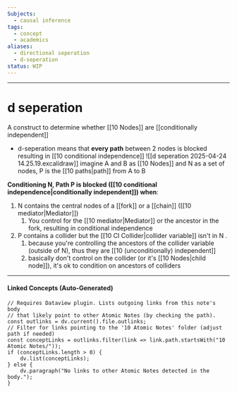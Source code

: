 ```yaml
---
Subjects:
  - causal inference
tags:
  - concept
  - academics
aliases:
  - directional seperation
  - d-seperation
status: WIP
---
```

---
# d seperation 
A construct to determine whether [[10 Nodes]] are [[conditionally independent]]
- d-seperation means that **every path** between 2 nodes is blocked resulting in [[10 conditional independence]]
![[d seperation 2025-04-24 14.25.19.excalidraw]]
imagine A and B as [[10 Nodes]] and N as a set of nodes, P is the [[10 paths|path]] from A to B


**Conditioning N, Path P is blocked ([[10 conditional independence|conditionally independent]]) when**:
1. N contains the central nodes of a [[fork]] or a [[chain]] ([[10 mediator|Mediator]])
	1. You control for the [[10 mediator|Mediator]] or the ancestor in the fork, resulting in conditional independence
2. P contains a collider but the [[10 CI Collider|collider variable]] isn't in N .      
	1. because you're controlling the ancestors of the collider variable (outside of N), thus they are [[10 (unconditionally) independent]]
	2. basically don't control on the collider (or it's [[10 Nodes|child node]]), it's ok to condition on ancestors of colliders 


---
#### Linked Concepts (Auto-Generated)
```dataviewjs
// Requires Dataview plugin. Lists outgoing links from this note's body
// that likely point to other Atomic Notes (by checking the path).
const outlinks = dv.current().file.outlinks;
// Filter for links pointing to the '10 Atomic Notes' folder (adjust path if needed)
const conceptLinks = outlinks.filter(link => link.path.startsWith("10 Atomic Notes/"));
if (conceptLinks.length > 0) {
    dv.list(conceptLinks);
} else {
    dv.paragraph("No links to other Atomic Notes detected in the body.");
}
```